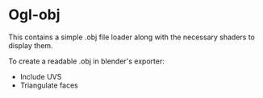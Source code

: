 # Ogl-obj

This contains a simple .obj file loader along with the necessary shaders to display them.

To create a readable .obj in blender's exporter:

* Include UVS
* Triangulate faces
